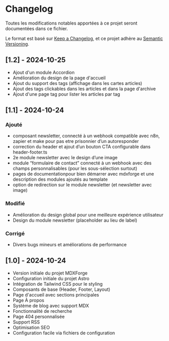 # Changelog

Toutes les modifications notables apportées à ce projet seront documentées dans ce fichier.

Le format est basé sur [Keep a Changelog](https://keepachangelog.com/fr/1.0.0/),
et ce projet adhère au [Semantic Versioning](https://semver.org/spec/v2.0.0.html).


## [1.2] - 2024-10-25

- Ajout d'un module Accordion
- Amélioration du design de la page d'accueil
- Ajout du support des tags (affichage dans les cartes articles)
- Ajout des tags clickables dans les articles et dans la page d'archive
- Ajout d'une page tag pour lister les articles par tag 

## [1.1] - 2024-10-24

### Ajouté

- composant newsletter, connecté à un webhook compatible avec n8n, zapier et make pour pas etre prisonnier d’un autoresponder
- correction du header et ajout d’un bouton CTA configurable dans header-footer.ts
- 2e module newsletter avec le design d’une image
- module “formulaire de contact” connecté à un webhook avec des champs personnalisables (pour les sous-sélection surtout)
- pages de documentationpour bien démarrer avec mdxforge et une description des modules ajoutés au template
- option de redirection sur le module newsletter (et newsletter avec image)

### Modifié

- Amélioration du design global pour une meilleure expérience utilisateur
- Design du module newsletter (placeholder au lieu de label)

### Corrigé

- Divers bugs mineurs et améliorations de performance

## [1.0] - 2024-10-24

- Version initiale du projet MDXForge
- Configuration initiale du projet Astro
- Intégration de Tailwind CSS pour le styling
- Composants de base (Header, Footer, Layout)
- Page d'accueil avec sections principales
- Page À propos
- Système de blog avec support MDX
- Fonctionnalité de recherche
- Page 404 personnalisée
- Support RSS
- Optimisation SEO
- Configuration facile via fichiers de configuration